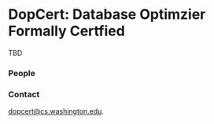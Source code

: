 DopCert: Database Optimzier Formally Certfied
==============================================

TBD

### People

### Contact

 dopcert@cs.washington.edu.
